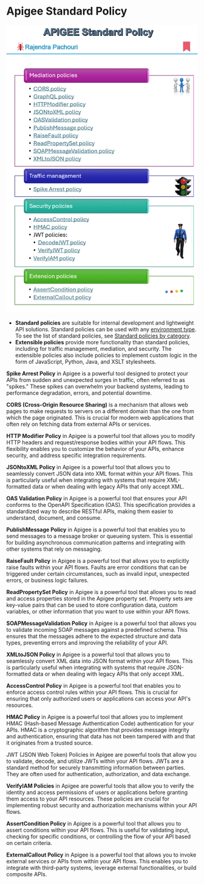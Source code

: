 # Apigee Standard Policy

![alt text](https://github.com/pachouri/Architecture-and-System-Design/blob/main/diagram/Apigee_Standard_Policy.gif?raw=true)

- **Standard policies** are suitable for internal development and lightweight API solutions. Standard policies can be used with any [environment type](https://cloud.google.com/apigee/docs/api-platform/fundamentals/environments-overview#environment-types). To see the list of standard policies, see [Standard policies by category](https://cloud.google.com/apigee/docs/api-platform/reference/policies/reference-overview-policy#standard-policy-categories).
- **Extensible policies** provide more functionality than standard policies, including for traffic management, mediation, and security. The extensible policies also include policies to implement custom logic in the form of JavaScript, Python, Java, and XSLT stylesheets.

**Spike Arrest Policy** in Apigee is a powerful tool designed to protect your APIs from sudden and unexpected surges in traffic, often referred to as "spikes." These spikes can overwhelm your backend systems, leading to performance degradation, errors, and potential downtime.

**CORS (Cross-Origin Resource Sharing)** is a mechanism that allows web pages to make requests to servers on a different domain than the one from which the page originated. This is crucial for modern web applications that often rely on fetching data from external APIs or services.

**HTTP Modifier Policy** in Apigee is a powerful tool that allows you to modify HTTP headers and request/response bodies within your API flows. This flexibility enables you to customize the behavior of your APIs, enhance security, and address specific integration requirements.

**JSONtoXML Policy** in Apigee is a powerful tool that allows you to seamlessly convert JSON data into XML format within your API flows. This is particularly useful when integrating with systems that require XML-formatted data or when dealing with legacy APIs that only accept XML.

**OAS Validation Policy** in Apigee is a powerful tool that ensures your API conforms to the OpenAPI Specification (OAS). This specification provides a standardized way to describe RESTful APIs, making them easier to understand, document, and consume.

**PublishMessage Policy** in Apigee is a powerful tool that enables you to send messages to a message broker or queueing system. This is essential for building asynchronous communication patterns and integrating with other systems that rely on messaging.

**RaiseFault Policy** in Apigee is a powerful tool that allows you to explicitly raise faults within your API flows. Faults are error conditions that can be triggered under certain circumstances, such as invalid input, unexpected errors, or business logic failures.

**ReadPropertySet Policy** in Apigee is a powerful tool that allows you to read and access properties stored in the Apigee property set. Property sets are key-value pairs that can be used to store configuration data, custom variables, or other information that you want to use within your API flows.

**SOAPMessageValidation Policy** in Apigee is a powerful tool that allows you to validate incoming SOAP messages against a predefined schema. This ensures that the messages adhere to the expected structure and data types, preventing errors and improving the reliability of your API.

**XMLtoJSON Policy** in Apigee is a powerful tool that allows you to seamlessly convert XML data into JSON format within your API flows. This is particularly useful when integrating with systems that require JSON-formatted data or when dealing with legacy APIs that only accept XML.

**AccessControl Policy** in Apigee is a powerful tool that enables you to enforce access control rules within your API flows. This is crucial for ensuring that only authorized users or applications can access your API's resources.

**HMAC Policy** in Apigee is a powerful tool that allows you to implement HMAC (Hash-based Message Authentication Code) authentication for your APIs. HMAC is a cryptographic algorithm that provides message integrity and authentication, ensuring that data has not been tampered with and that it originates from a trusted source.

JWT (JSON Web Token) Policies in Apigee are powerful tools that allow you to validate, decode, and utilize JWTs within your API flows. JWTs are a standard method for securely transmitting information between parties. They are often used for authentication, authorization, and data exchange.

**VerifyIAM Policies** in Apigee are powerful tools that allow you to verify the identity and access permissions of users or applications before granting them access to your API resources. These policies are crucial for implementing robust security and authorization mechanisms within your API flows.

**AssertCondition Policy** in Apigee is a powerful tool that allows you to assert conditions within your API flows. This is useful for validating input, checking for specific conditions, or controlling the flow of your API based on certain criteria.

**ExternalCallout Policy** in Apigee is a powerful tool that allows you to invoke external services or APIs from within your API flows. This enables you to integrate with third-party systems, leverage external functionalities, or build composite APIs.

